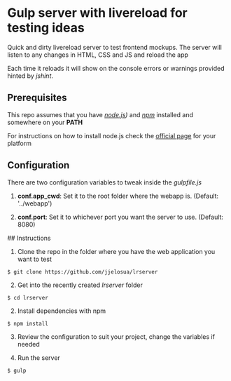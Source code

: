 # Gulp server with livereload for testing ideas

Quick and dirty livereload server to test frontend mockups. The server will listen to any changes in HTML, CSS and JS and reload the app

Each time it reloads it will show on the console errors or warnings provided hinted by _jshint_.

## Prerequisites 

This repo assumes that you have _[node.js](https://nodejs.org/en/))_ and _[npm](https://docs.npmjs.com/)_ installed and somewhere on your **PATH**

For instructions on how to install node.js check the [official page](https://nodejs.org/en/download/) for your platform

## Configuration

There are two configuration variables to tweak inside the _gulpfile.js_

1. **conf.app_cwd**: Set it to the root folder where the webapp is. (Default: '../webapp')

2. **conf.port**: Set it to whichever port you want the server to use. (Default: 8080)

## Instructions

1. Clone the repo in the folder where you have the web application you want to test

```
$ git clone https://github.com/jjelosua/lrserver
```

2. Get into the recently created _lrserver_ folder

```
$ cd lrserver
```

2. Install dependencies with npm

```
$ npm install
```

3. Review the configuration to suit your project, change the variables if needed

4. Run the server

```
$ gulp
```



    
